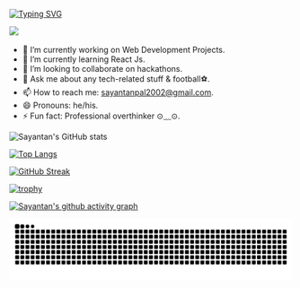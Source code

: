 [![Typing SVG](https://readme-typing-svg.demolab.com?font=Fira+Code&weight=900&size=22&pause=1000&color=FFFFFF&width=435&lines=Hi%2C+I+am+Sayantan+Pal+%F0%9F%91%8B)](https://git.io/typing-svg)

![](https://komarev.com/ghpvc/?username=sayantan135)

- 🔭 I’m currently working on Web Development Projects.
- 🌱 I’m currently learning React Js.
- 👯 I’m looking to collaborate on hackathons.
- 💬 Ask me about any tech-related stuff & football⚽.
- 📫 How to reach me: sayantanpal2002@gmail.com.
- 😄 Pronouns: he/his.
- ⚡ Fun fact: Professional overthinker ⊙⁠﹏⁠⊙.
 
![Sayantan's GitHub stats](https://github-readme-stats.vercel.app/api?username=sayantan135&show_icons=true&theme=dark)

[![Top Langs](https://github-readme-stats.vercel.app/api/top-langs/?username=sayantan135&layout=compact&theme=dark)](https://github.com/anuraghazra/github-readme-stats) 

[![GitHub Streak](https://github-readme-streak-stats.herokuapp.com/?user=sayantan135&theme=dark)](https://git.io/streak-stats) 

[![trophy](https://github-profile-trophy.vercel.app/?username=sayantan135&theme=darkhub)](https://github.com/ryo-ma/github-profile-trophy)

[![Sayantan's github activity graph](https://github-readme-activity-graph.vercel.app/graph?username=sayantan135&bg_color=0e1116&color=e3cfe0&line=39b337&point=124f29&area=true&hide_border=true)](https://github.com/ashutosh00710/github-readme-activity-graph)
  
![snake svg](https://github.com/sayantan135/sayantan135/blob/output/github-contribution-grid-snake.svg)
